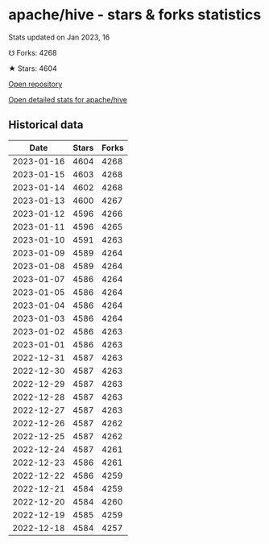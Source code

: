 # apache/hive - stars & forks statistics

Stats updated on Jan 2023, 16

☋ Forks: 4268

★ Stars: 4604

[Open repository](https://github.com/apache/hive)

[Open detailed stats for apache/hive](https://reviewgithub.com/rep/apache/hive)

## Historical data
| Date | Stars | Forks |
|------|-------|-------|
| 2023-01-16 | 4604 | 4268 | 
| 2023-01-15 | 4603 | 4268 | 
| 2023-01-14 | 4602 | 4268 | 
| 2023-01-13 | 4600 | 4267 | 
| 2023-01-12 | 4596 | 4266 | 
| 2023-01-11 | 4596 | 4265 | 
| 2023-01-10 | 4591 | 4263 | 
| 2023-01-09 | 4589 | 4264 | 
| 2023-01-08 | 4589 | 4264 | 
| 2023-01-07 | 4586 | 4264 | 
| 2023-01-05 | 4586 | 4264 | 
| 2023-01-04 | 4586 | 4264 | 
| 2023-01-03 | 4586 | 4264 | 
| 2023-01-02 | 4586 | 4263 | 
| 2023-01-01 | 4586 | 4263 | 
| 2022-12-31 | 4587 | 4263 | 
| 2022-12-30 | 4587 | 4263 | 
| 2022-12-29 | 4587 | 4263 | 
| 2022-12-28 | 4587 | 4263 | 
| 2022-12-27 | 4587 | 4263 | 
| 2022-12-26 | 4587 | 4262 | 
| 2022-12-25 | 4587 | 4262 | 
| 2022-12-24 | 4587 | 4261 | 
| 2022-12-23 | 4586 | 4261 | 
| 2022-12-22 | 4586 | 4259 | 
| 2022-12-21 | 4584 | 4259 | 
| 2022-12-20 | 4584 | 4260 | 
| 2022-12-19 | 4585 | 4259 | 
| 2022-12-18 | 4584 | 4257 | 

